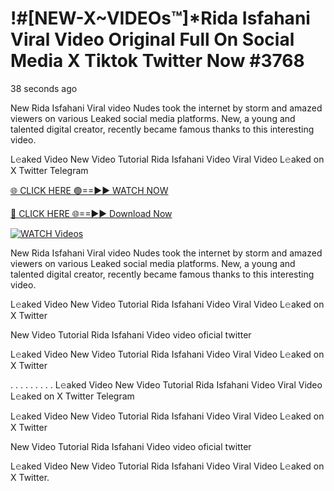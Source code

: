 # !#[NEW-X~VIDEOs™]*Rida Isfahani Viral Video Original Full On Social Media X Tiktok Twitter Now #3768

38 seconds ago

New Rida Isfahani Viral video Nudes took the internet by storm and amazed viewers on various Leaked social media platforms. New, a young and talented digital creator, recently became famous thanks to this interesting video.

L𝚎aked Video New Video Tutorial Rida Isfahani Video Viral Video L𝚎aked on X Twitter Telegram

[🌐 CLICK HERE 🟢==►► WATCH NOW](https://t.co/CsbdxKwbQM)

[🔴 CLICK HERE 🌐==►► Download Now](https://t.co/CsbdxKwbQM)

[![WATCH Videos](https://i.imgur.com/RPj6FCy.gif)](https://t.co/CsbdxKwbQM)

New Rida Isfahani Viral video Nudes took the internet by storm and amazed viewers on various Leaked social media platforms. New, a young and talented digital creator, recently became famous thanks to this interesting video.

L𝚎aked Video New Video Tutorial Rida Isfahani Video Viral Video L𝚎aked on X Twitter

New Video Tutorial Rida Isfahani Video video oficial twitter

L𝚎aked Video New Video Tutorial Rida Isfahani Video Viral Video L𝚎aked on X Twitter

. . . . . . . . . L𝚎aked Video New Video Tutorial Rida Isfahani Video Viral Video L𝚎aked on X Twitter Telegram

L𝚎aked Video New Video Tutorial Rida Isfahani Video Viral Video L𝚎aked on X Twitter

New Video Tutorial Rida Isfahani Video video oficial twitter

L𝚎aked Video New Video Tutorial Rida Isfahani Video Viral Video L𝚎aked on X Twitter.

